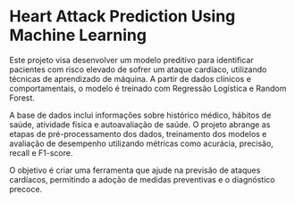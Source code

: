 # Heart Attack Prediction Using Machine Learning

Este projeto visa desenvolver um modelo preditivo para identificar pacientes com risco elevado de sofrer um ataque cardíaco, utilizando técnicas de aprendizado de máquina. A partir de dados clínicos e comportamentais, o modelo é treinado com Regressão Logística e Random Forest.

A base de dados inclui informações sobre histórico médico, hábitos de saúde, atividade física e autoavaliação de saúde. O projeto abrange as etapas de pré-processamento dos dados, treinamento dos modelos e avaliação de desempenho utilizando métricas como acurácia, precisão, recall e F1-score.

O objetivo é criar uma ferramenta que ajude na previsão de ataques cardíacos, permitindo a adoção de medidas preventivas e o diagnóstico precoce.
